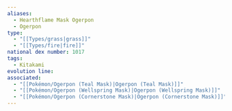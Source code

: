 ```yaml
---
aliases:
  - Hearthflame Mask Ogerpon
  - Ogerpon
type:
  - "[[Types/grass|grass]]"
  - "[[Types/fire|fire]]"
national dex number: 1017
tags:
  - Kitakami
evolution line: 
associated:
  - "[[Pokémon/Ogerpon (Teal Mask)|Ogerpon (Teal Mask)]]"
  - "[[Pokémon/Ogerpon (Wellspring Mask)|Ogerpon (Wellspring Mask)]]"
  - "[[Pokémon/Ogerpon (Cornerstone Mask)|Ogerpon (Cornerstone Mask)]]"
---
```

